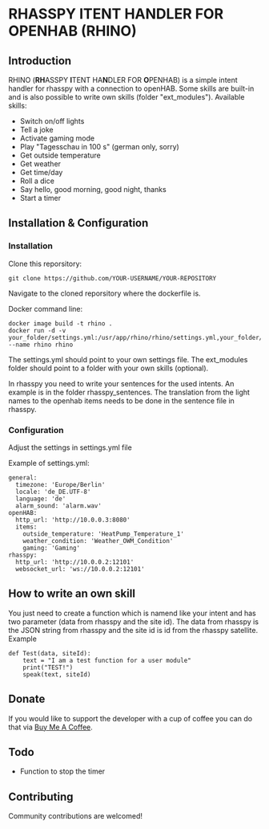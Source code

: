 # **RH**ASSPY **I**TENT HA**N**DLER FOR **O**PENHAB (RHINO)
## Introduction
RHINO (**RH**ASSPY **I**TENT HA**N**DLER FOR **O**PENHAB) is a simple intent handler for rhasspy with a connection to openHAB.
Some skills are built-in and is also possible to write own skills (folder "ext_modules").
Available skills:
* Switch on/off lights
* Tell a joke
* Activate gaming mode
* Play "Tagesschau in 100 s" (german only, sorry)
* Get outside temperature
* Get weather
* Get time/day
* Roll a dice
* Say hello, good morning, good night, thanks
* Start a timer

## Installation & Configuration

### Installation
Clone this reporsitory:
```
git clone https://github.com/YOUR-USERNAME/YOUR-REPOSITORY
```
Navigate to the cloned reporsitory where the dockerfile is.

Docker command line:
```
docker image build -t rhino .
docker run -d -v your_folder/settings.yml:/usr/app/rhino/rhino/settings.yml,your_folder/ext_modules:/usr/app/rhino/rhino/ext_modules --name rhino rhino
```

The settings.yml should point to your own settings file.
The ext_modules folder should point to a folder with your own skills (optional).

In rhasspy you need to write your sentences for the used intents. An example is in the folder rhasspy_sentences. The translation from the light names to the openhab items needs to be done in the sentence file in rhasspy.

### Configuration
Adjust the settings in settings.yml file

Example of settings.yml:
```
general:
  timezone: 'Europe/Berlin'
  locale: 'de_DE.UTF-8'
  language: 'de'
  alarm_sound: 'alarm.wav'
openHAB:
  http_url: 'http://10.0.0.3:8080'
  items:
    outside_temperature: 'HeatPump_Temperature_1'
    weather_condition: 'Weather_OWM_Condition'
    gaming: 'Gaming'
rhasspy:
  http_url: 'http://10.0.0.2:12101'
  websocket_url: 'ws://10.0.0.2:12101'
  ```

## How to write an own skill
You just need to create a function which is namend like your intent and has two parameter (data from rhasspy and the site id). The data from rhasspy is the JSON string from rhasspy and the site id is id from the rhasspy satellite.
Example
```
def Test(data, siteId):
    text = "I am a test function for a user module"
    print("TEST!")
    speak(text, siteId)
```

## Donate
If you would like to support the developer with a cup of coffee you can do that via [Buy Me A Coffee](https://www.buymeacoffee.com/vanseforge).

## Todo
* Function to stop the timer

## Contributing
Community contributions are welcomed!


